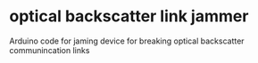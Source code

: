 # optical backscatter link jammer
Arduino code for jaming device for breaking optical backscatter communincation links
